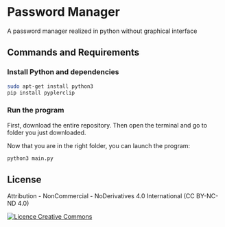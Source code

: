 # Password Manager
A password manager realized in python without graphical interface

## Commands and Requirements

### Install Python and dependencies
```bash
sudo apt-get install python3
pip install pyplerclip
```

### Run the program
First, download the entire repository.
Then open the terminal and go to folder you just downloaded.

Now that you are in the right folder, you can launch the program:
```bash
python3 main.py
```

## License 
Attribution - NonCommercial - NoDerivatives 4.0 International (CC BY-NC-ND 4.0)

<a rel="license" href="http://creativecommons.org/licenses/by-nc-nd/4.0/"><img alt="Licence Creative Commons" style="border-with:0" src="https://i.creativecommons.org/l/by-nc-nd/4.0/80x15.png" /></a>
